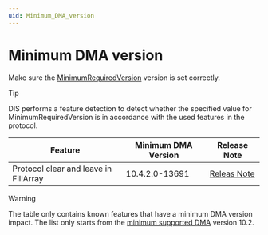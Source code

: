```yaml
---
uid: Minimum_DMA_version
---
```


# Minimum DMA version

Make sure the [MinimumRequiredVersion](xref:Protocol.Compliancies.MinimumRequiredVersion) version is set correctly.

> [!TIP]
> DIS performs a feature detection to detect whether the specified value for MinimumRequiredVersion is in accordance with the used features in the protocol.

| Feature | Minimum DMA Version | Release Note |
|----------|----------|----------|
| Protocol clear and leave in FillArray    | 10.4.2.0-13691     | [Releas Note](https://intranet.skyline.be/DataMiner/Lists/Release%20Notes/DispForm2.aspx?ID=38153)     |

> [!WARNING]
> The table only contains known features that have a minimum DMA version impact. The list only starts from the [minimum supported DMA](https://docs.dataminer.services/user-guide/Reference/Software_support_life_cycles.html) version 10.2.
